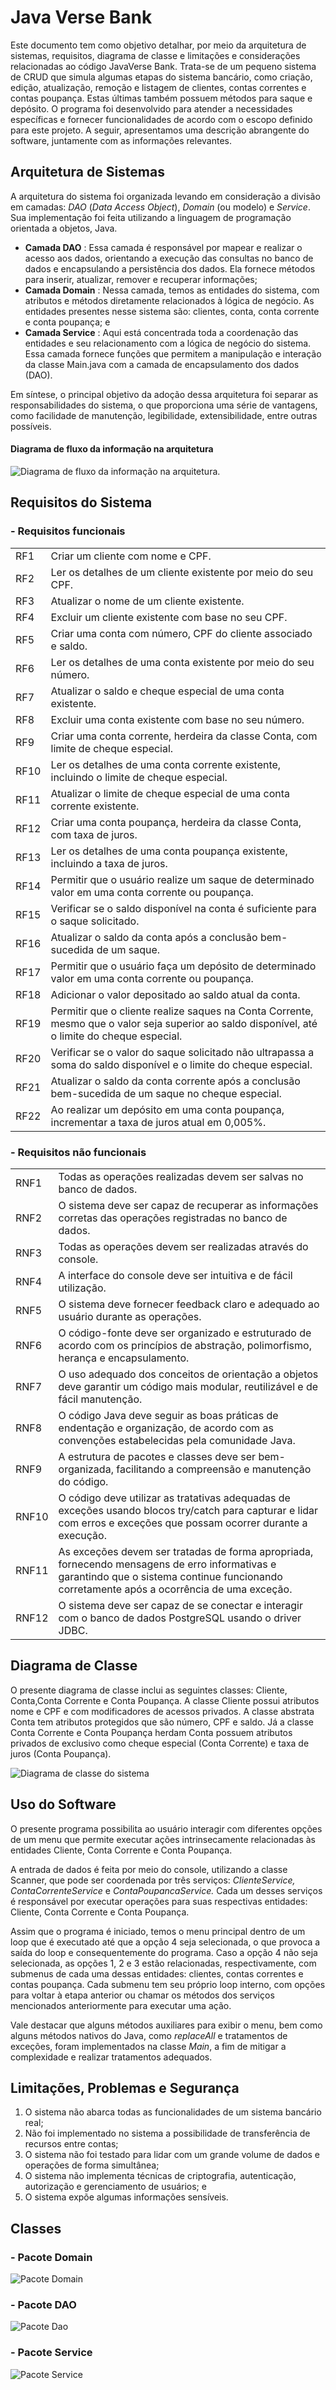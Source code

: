 # Java Verse Bank
Este documento tem como objetivo detalhar, por meio da arquitetura de sistemas, requisitos, diagrama de classe e limitações e considerações relacionadas ao código JavaVerse Bank. Trata-se de um pequeno sistema de CRUD que simula algumas etapas do sistema bancário, como criação, edição, atualização, remoção e listagem de clientes, contas correntes e contas poupança. Estas últimas também possuem métodos para saque e depósito. O programa foi desenvolvido para atender a necessidades específicas e fornecer funcionalidades de acordo com o escopo definido para este projeto. A seguir, apresentamos uma descrição abrangente do software, juntamente com as informações relevantes.


## Arquitetura de Sistemas
A arquitetura do sistema foi organizada levando em consideração a divisão em camadas:  _DAO_  (_Data Access Object_),  _Domain_  (ou modelo) e  _Service_. Sua implementação foi feita utilizando a linguagem de programação orientada a objetos, Java.
-   **Camada DAO**  : Essa camada é responsável por mapear e realizar o acesso aos dados, orientando a execução das consultas no banco de dados e encapsulando a persistência dos dados. Ela fornece métodos para inserir, atualizar, remover e recuperar informações;
-   **Camada Domain**  : Nessa camada, temos as entidades do sistema, com atributos e métodos diretamente relacionados à lógica de negócio. As entidades presentes nesse sistema são: clientes, conta, conta corrente e conta poupança; e
-   **Camada Service**  : Aqui está concentrada toda a coordenação das entidades e seu relacionamento com a lógica de negócio do sistema. Essa camada fornece funções que permitem a manipulação e interação da classe Main.java com a camada de encapsulamento dos dados (DAO).

Em síntese, o principal objetivo da adoção dessa arquitetura foi separar as responsabilidades do sistema, o que proporciona uma série de vantagens, como facilidade de manutenção, legibilidade, extensibilidade, entre outras possíveis.

#### Diagrama de fluxo da informação na arquitetura
![Diagrama de fluxo da informação na arquitetura.](https://github.com/AngeloSouzaOliveira/Banck-CRUD/blob/2f3c17de08e2dfeb4e067f4b93884fd268ad7b35/images_doc/fluxo.png)



## Requisitos do Sistema
### - Requisitos funcionais
| |                                                                                                               |
|------|------------------------------------------------------------------------------------------------------------------------------------------------|
| RF1  | Criar um cliente com nome e CPF. 
| RF2  | Ler os detalhes de um cliente existente por meio do seu CPF.                                                                                   |
| RF3  | Atualizar o nome de um cliente existente.                                                                                                      |
| RF4  | Excluir um cliente existente com base no seu CPF.                                                                                              |
| RF5  | Criar uma conta com número, CPF do cliente associado e saldo.                                                                                  |
| RF6  | Ler os detalhes de uma conta existente por meio do seu número.                                                                                 |
| RF7  | Atualizar o saldo e cheque especial de uma conta existente.                                                                                    |
| RF8  | Excluir uma conta existente com base no seu número.                                                                                            |
| RF9  | Criar uma conta corrente, herdeira da classe Conta, com limite de cheque especial.                                                             |
| RF10 | Ler os detalhes de uma conta corrente existente, incluindo o limite de cheque especial.                                                        |
| RF11 | Atualizar o limite de cheque especial de uma conta corrente existente.                                                                         |
| RF12 | Criar uma conta poupança, herdeira da classe Conta, com taxa de juros.                                                                         |
| RF13 | Ler os detalhes de uma conta poupança existente, incluindo a taxa de juros.                                                                    |
| RF14 | Permitir que o usuário realize um saque de determinado valor em uma conta corrente ou poupança.                                                |
| RF15 | Verificar se o saldo disponível na conta é suficiente para o saque solicitado.                                                                 |
| RF16 | Atualizar o saldo da conta após a conclusão bem-sucedida de um saque.                                                                          |
| RF17 | Permitir que o usuário faça um depósito de determinado valor em uma conta corrente ou poupança.                                                |
| RF18 | Adicionar o valor depositado ao saldo atual da conta.                                                                                          |
| RF19 | Permitir que o cliente realize saques na Conta Corrente, mesmo que o valor seja superior ao saldo disponível, até o limite do cheque especial. |
| RF20 | Verificar se o valor do saque solicitado não ultrapassa a soma do saldo disponível e o limite do cheque especial.                              |
| RF21 | Atualizar o saldo da conta corrente após a conclusão bem-sucedida de um saque no cheque especial.                                              |
| RF22 | Ao realizar um depósito em uma conta poupança, incrementar a taxa de juros atual em 0,005%.       
                                                                

    
      

### - Requisitos não funcionais
| |                                                                                                                            |
|-------|----------------------------------------------------------------------------------------------------------------------------------------------------------------------------------------------|
| RNF1  | Todas as operações realizadas devem ser salvas no banco de dados.   
| RNF2  | O sistema deve ser capaz de recuperar as informações corretas das operações registradas no banco de dados.                                                                                   |
| RNF3  | Todas as operações devem ser realizadas através do console.                                                                                                                                  |
| RNF4  | A interface do console deve ser intuitiva e de fácil utilização.                                                                                                                             |
| RNF5  | O sistema deve fornecer feedback claro e adequado ao usuário durante as operações.                                                                                                           |
| RNF6  | O código-fonte deve ser organizado e estruturado de acordo com os princípios de abstração, polimorfismo, herança e encapsulamento.                                                           |
| RNF7  | O uso adequado dos conceitos de orientação a objetos deve garantir um código mais modular, reutilizável e de fácil manutenção.                                                               |
| RNF8  | O código Java deve seguir as boas práticas de endentação e organização, de acordo com as convenções estabelecidas pela comunidade Java.                                                      |
| RNF9  | A estrutura de pacotes e classes deve ser bem-organizada, facilitando a compreensão e manutenção do código.                                                                                  |
| RNF10 | O código deve utilizar as tratativas adequadas de exceções usando blocos try/catch para capturar e lidar com erros e exceções que possam ocorrer durante a execução.                         |
| RNF11 | As exceções devem ser tratadas de forma apropriada, fornecendo mensagens de erro informativas e garantindo que o sistema continue funcionando corretamente após a ocorrência de uma exceção. |
| RNF12 | O sistema deve ser capaz de se conectar e interagir com o banco de dados PostgreSQL usando o driver JDBC.                                                                                    |


## Diagrama de Classe
O presente diagrama de classe inclui as seguintes classes: Cliente, Conta,Conta Corrente e Conta Poupança. A classe Cliente possui atributos nome e CPF e com modificadores de acessos privados. A classe abstrata Conta tem atributos protegidos que são número, CPF e saldo. Já a classe Conta Corrente e Conta Poupança herdam Conta possuem atributos privados de exclusivo como cheque especial (Conta Corrente) e taxa de juros (Conta Poupança).

![Diagrama de classe do sistema](https://github.com/AngeloSouzaOliveira/Banck-CRUD/blob/2f3c17de08e2dfeb4e067f4b93884fd268ad7b35/images_doc/diagrama_classe.png)

## Uso do Software
O presente programa possibilita ao usuário interagir com diferentes opções de um menu que permite executar ações intrinsecamente relacionadas às entidades Cliente, Conta Corrente e Conta Poupança.

A entrada de dados é feita por meio do console, utilizando a classe Scanner, que pode ser coordenada por três serviços:  _ClienteService, ContaCorrenteService_  e  _ContaPoupancaService._  Cada um desses serviços é responsável por executar operações para suas respectivas entidades: Cliente, Conta Corrente e Conta Poupança.

Assim que o programa é iniciado, temos o menu principal dentro de um loop que é executado até que a opção 4 seja selecionada, o que provoca a saída do loop e consequentemente do programa. Caso a opção 4 não seja selecionada, as opções 1, 2 e 3 estão relacionadas, respectivamente, com submenus de cada uma dessas entidades: clientes, contas correntes e contas poupança. Cada submenu tem seu próprio loop interno, com opções para voltar à etapa anterior ou chamar os métodos dos serviços mencionados anteriormente para executar uma ação.

Vale destacar que alguns métodos auxiliares para exibir o menu, bem como alguns métodos nativos do Java, como  _replaceAll_  e tratamentos de exceções, foram implementados na classe  _Main_, a fim de mitigar a complexidade e realizar tratamentos adequados.


## Limitações, Problemas e Segurança
 1. O sistema não abarca todas as funcionalidades de um sistema bancário real;
 2. Não foi implementado no sistema a possibilidade de transferência de recursos entre contas;
 3. O sistema não foi testado para lidar com um grande volume de dados e operações de forma simultânea;
 4. O sistema não implementa técnicas de criptografia, autenticação,
    autorização e gerenciamento de usuários; e
 5. O sistema expõe algumas informações sensíveis.

## Classes 
### - Pacote Domain  
![Pacote Domain](https://github.com/AngeloSouzaOliveira/Banck-CRUD/blob/2f3c17de08e2dfeb4e067f4b93884fd268ad7b35/images_doc/packageDomain.png)

### - Pacote DAO
![Pacote Dao](https://github.com/AngeloSouzaOliveira/Banck-CRUD/blob/2f3c17de08e2dfeb4e067f4b93884fd268ad7b35/images_doc/packageDao.png)

### - Pacote Service
![Pacote Service](https://github.com/AngeloSouzaOliveira/Banck-CRUD/blob/2f3c17de08e2dfeb4e067f4b93884fd268ad7b35/images_doc/packageService.png)
